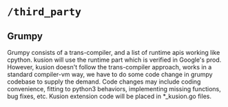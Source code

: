 # `/third_party`

## Grumpy
Grumpy consists of a trans-compiler, and a list of runtime apis working like cpython. kusion will use the runtime part which is verified in Google's prod. However, kusion doesn't follow the trans-compiler approach, works in a standard compiler-vm way, we have to do some code change in grumpy codebase to supply the demand. Code changes may include coding convenience, fitting to python3 behaviors, implementing missing functions, bug fixes, etc. Kusion extension code will be placed in *_kusion.go files.  
